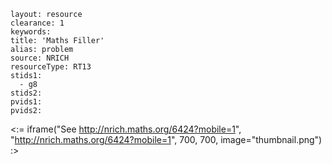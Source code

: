 ````
layout: resource
clearance: 1
keywords:
title: 'Maths Filler'
alias: problem
source: NRICH
resourceType: RT13
stids1: 
  - g8
stids2:
pvids1:
pvids2:

````

<:= iframe("See http://nrich.maths.org/6424?mobile=1", "http://nrich.maths.org/6424?mobile=1", 700, 700, image="thumbnail.png") :>

